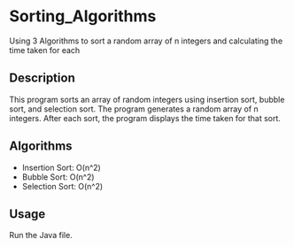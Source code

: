 # Sorting_Algorithms
Using 3 Algorithms to sort a random array of n integers and calculating the time taken for each
## Description
This program sorts an array of random integers using insertion sort, bubble sort, and selection sort. The program generates a random array of n integers. After each sort, the program displays the time taken for that sort.
## Algorithms
+ Insertion Sort: O(n^2)
+ Bubble Sort: O(n^2)
+ Selection Sort: O(n^2)
## Usage
Run the Java file.








